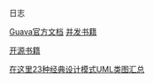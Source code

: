 

日志

[Guava官方文档](http://ifeve.com/category/guava-2/)
[并发书籍](http://ifeve.com/category/%E5%B9%B6%E5%8F%91%E4%B9%A6%E7%B1%8D/)

[开源书籍](http://blog.didispace.com/free-books.html)


[在这里23种经典设计模式UML类图汇总](http://blog.csdn.net/wodengniya_/article/details/20798361)

